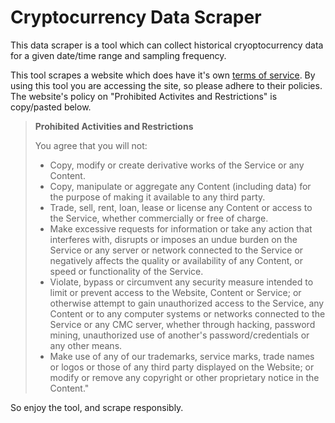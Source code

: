 # Cryptocurrency Data Scraper
This data scraper is a tool which can collect historical cryoptocurrency data for a given date/time range and sampling frequency.

This tool scrapes a website which does have it's own [terms of service](https://coincodex.com/page/terms-of-service/). By using this tool you are accessing the site, so please adhere to their policies.
The website's policy on "Prohibited Activites and Restrictions" is copy/pasted below.
> **Prohibited Activities and Restrictions**
> 
> You agree that you will not:
> - Copy, modify or create derivative works of the Service or any Content.
> - Copy, manipulate or aggregate any Content (including data) for the purpose of making it available to any third party.
> - Trade, sell, rent, loan, lease or license any Content or access to the Service, whether commercially or free of charge.
> - Make excessive requests for information or take any action that interferes with, disrupts or imposes an undue burden on the Service or any server or network connected to the Service or negatively affects the quality or availability of any Content, or speed or functionality of the Service.
> - Violate, bypass or circumvent any security measure intended to limit or prevent access to the Website, Content or Service; or otherwise attempt to gain unauthorized access to the Service, any Content or to any computer systems or networks connected to the Service or any CMC server, whether through hacking, password mining, unauthorized use of another's password/credentials or any other means.
> - Make use of any of our trademarks, service marks, trade names or logos or those of any third party displayed on the Website; or modify or remove any copyright or other proprietary notice in the Content."

So enjoy the tool, and scrape responsibly.
